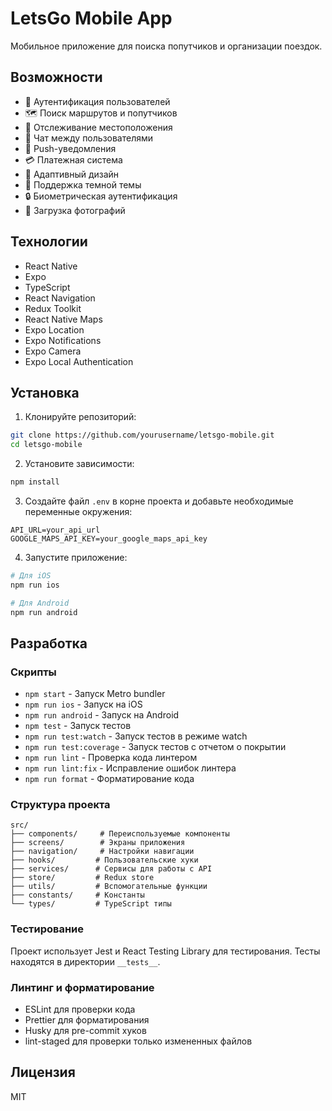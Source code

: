 # LetsGo Mobile App

Мобильное приложение для поиска попутчиков и организации поездок.

## Возможности

- 🔐 Аутентификация пользователей
- 🗺️ Поиск маршрутов и попутчиков
- 📍 Отслеживание местоположения
- 💬 Чат между пользователями
- 🔔 Push-уведомления
- 💳 Платежная система
- 📱 Адаптивный дизайн
- 🌙 Поддержка темной темы
- 🔒 Биометрическая аутентификация
- 📸 Загрузка фотографий

## Технологии

- React Native
- Expo
- TypeScript
- React Navigation
- Redux Toolkit
- React Native Maps
- Expo Location
- Expo Notifications
- Expo Camera
- Expo Local Authentication

## Установка

1. Клонируйте репозиторий:
```bash
git clone https://github.com/yourusername/letsgo-mobile.git
cd letsgo-mobile
```

2. Установите зависимости:
```bash
npm install
```

3. Создайте файл `.env` в корне проекта и добавьте необходимые переменные окружения:
```env
API_URL=your_api_url
GOOGLE_MAPS_API_KEY=your_google_maps_api_key
```

4. Запустите приложение:
```bash
# Для iOS
npm run ios

# Для Android
npm run android
```

## Разработка

### Скрипты

- `npm start` - Запуск Metro bundler
- `npm run ios` - Запуск на iOS
- `npm run android` - Запуск на Android
- `npm test` - Запуск тестов
- `npm run test:watch` - Запуск тестов в режиме watch
- `npm run test:coverage` - Запуск тестов с отчетом о покрытии
- `npm run lint` - Проверка кода линтером
- `npm run lint:fix` - Исправление ошибок линтера
- `npm run format` - Форматирование кода

### Структура проекта

```
src/
├── components/     # Переиспользуемые компоненты
├── screens/        # Экраны приложения
├── navigation/     # Настройки навигации
├── hooks/         # Пользовательские хуки
├── services/      # Сервисы для работы с API
├── store/         # Redux store
├── utils/         # Вспомогательные функции
├── constants/     # Константы
└── types/         # TypeScript типы
```

### Тестирование

Проект использует Jest и React Testing Library для тестирования. Тесты находятся в директории `__tests__`.

### Линтинг и форматирование

- ESLint для проверки кода
- Prettier для форматирования
- Husky для pre-commit хуков
- lint-staged для проверки только измененных файлов

## Лицензия

MIT
